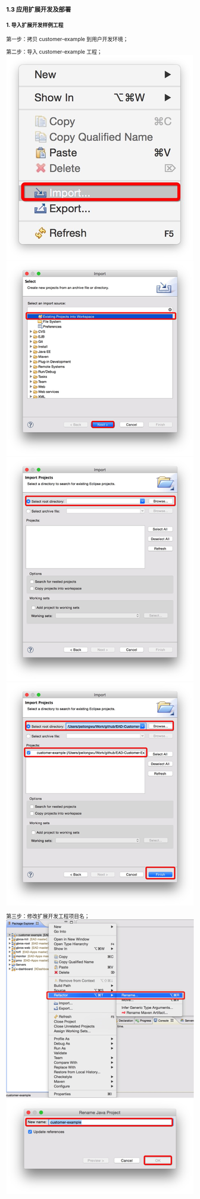 ### 1.3 应用扩展开发及部署

#### 1. 导入扩展开发样例工程

第一步：拷贝 customer-example 到用户开发环境；

第二步：导入 customer-example 工程；
![PNG](..\images\create-ead-project\26.png)
![PNG](..\images\create-ead-project\27.png)
![PNG](..\images\create-ead-project\28.png)
![PNG](..\images\create-ead-project\29.png)

第三步：修改扩展开发工程项目名；
![PNG](..\images\create-ead-project\30.png)
![PNG](..\images\create-ead-project\31.png)